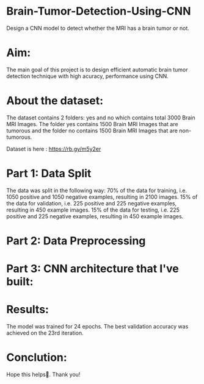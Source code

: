 # Brain-Tumor-Detection-Using-CNN
Design a CNN model to detect whether the MRI has a brain tumor or not.

# Aim:
The main goal of this project is to design efficient automatic brain tumor detection technique with high acuracy, performance using CNN.

# About the dataset:
The dataset contains 2 folders: yes and no which contains total 3000 Brain MRI Images. The folder yes contains 1500 Brain MRI Images that are tumorous and the folder no contains 1500 Brain MRI Images that are non-tumorous.

Dataset is here : https://rb.gy/m5y2er

# Part 1: Data Split
The data was split in the following way:
70% of the data for training, i.e. 1050 positive and 1050 negative examples, resulting in 2100 images.
15% of the data for validation, i.e. 225 positive and 225 negative examples, resulting in 450 example images.
15% of the data for testing, i.e. 225 positive and 225 negative examples, resulting in 450 example images.

# Part 2: Data Preprocessing


# Part 3: CNN architecture that I've built:

# Results:
The model was trained for 24 epochs. The best validation accuracy was achieved on the 23rd iteration.

# Conclution:

Hope this helps🙂.
Thank you!
